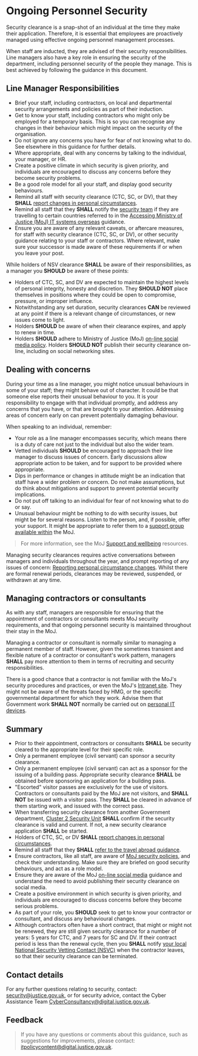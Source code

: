 # Ongoing Personnel Security

Security clearance is a snap-shot of an individual at the time they make their application. Therefore, it is essential that employees are proactively managed using effective ongoing personnel management processes.

When staff are inducted, they are advised of their security responsibilities. Line managers also have a key role in ensuring the security of the department, including personnel security of the people they manage. This is best achieved by following the guidance in this document.

## Line Manager Responsibilities

-   Brief your staff, including contractors, on local and departmental security arrangements and policies as part of their induction.
-   Get to know your staff, including contractors who might only be employed for a temporary basis. This is so you can recognise any changes in their behaviour which might impact on the security of the organisation.
-   Do not ignore any concerns you have for fear of not knowing what to do. See elsewhere in this guidance for further details.
-   Where appropriate, deal with any concerns by talking to the individual, your manager, or HR.
-   Create a positive climate in which security is given priority, and individuals are encouraged to discuss any concerns before they become security problems.
-   Be a good role model for all your staff, and display good security behaviours.
-   Remind all staff with security clearance \(CTC, SC, or DV\), that they **SHALL** [report changes in personal circumstances](reporting-personal-circumstance-changes.md).
-   Remind all staff that they **SHALL** notify the [security team](#contact-details) if they are travelling to certain countries referred to in the [Accessing Ministry of Justice \(MoJ\) IT systems overseas](accessing-moj-it-systems-from-overseas.md) guidance.
-   Ensure you are aware of any relevant caveats, or aftercare measures, for staff with security clearance \(CTC, SC, or DV\), or other security guidance relating to your staff or contractors. Where relevant, make sure your successor is made aware of these requirements if or when you leave your post.

While holders of NSV clearance **SHALL** be aware of their responsibilities, as a manager you **SHOULD** be aware of these points:

-   Holders of CTC, SC, and DV are expected to maintain the highest levels of personal integrity, honesty and discretion. They **SHOULD NOT** place themselves in positions where they could be open to compromise, pressure, or improper influence.
-   Notwithstanding any set duration, security clearances **CAN** be reviewed at any point if there is a relevant change of circumstances, or new issues come to light.
-   Holders **SHOULD** be aware of when their clearance expires, and apply to renew in time.
-   Holders **SHOULD** adhere to Ministry of Justice \(MoJ\) [on-line social media policy](protecting-social-media-accounts.md). Holders **SHOULD NOT** publish their security clearance on-line, including on social networking sites.

## Dealing with concerns

During your time as a line manager, you might notice unusual behaviours in some of your staff; they might behave out of character. It could be that someone else reports their unusual behaviour to you. It is your responsibility to engage with that individual promptly, and address any concerns that you have, or that are brought to your attention. Addressing areas of concern early on can prevent potentially damaging behaviour.

When speaking to an individual, remember:

-   Your role as a line manager encompasses security, which means there is a duty of care not just to the individual but also the wider team.
-   Vetted individuals **SHOULD** be encouraged to approach their line manager to discuss issues of concern. Early discussions allow appropriate action to be taken, and for support to be provided where appropriate.
-   Dips in performance or changes in attitude might be an indication that staff have a wider problem or concern. Do not make assumptions, but do think about mitigations and support to prevent potential security implications.
-   Do not put off talking to an individual for fear of not knowing what to do or say.
-   Unusual behaviour might be nothing to do with security issues, but might be for several reasons. Listen to the person, and, if possible, offer your support. It might be appropriate to refer them to a [support group available within](https://intranet.justice.gov.uk/guidance/hr/support-and-wellbeing/employee-assistance-programme/) the MoJ.

> For more information, see the MoJ [Support and wellbeing](https://intranet.justice.gov.uk/guidance/hr/support-and-wellbeing/) resources.

Managing security clearances requires active conversations between managers and individuals throughout the year, and prompt reporting of any issues of concern: [Reporting personal circumstance changes](reporting-personal-circumstance-changes.md). Whilst there are formal renewal periods, clearances may be reviewed, suspended, or withdrawn at any time.

## Managing contractors or consultants

As with any staff, managers are responsible for ensuring that the appointment of contractors or consultants meets MoJ security requirements, and that ongoing personnel security is maintained throughout their stay in the MoJ.

Managing a contractor or consultant is normally similar to managing a permanent member of staff. However, given the sometimes transient and flexible nature of a contractor or consultant's work pattern, managers **SHALL** pay more attention to them in terms of recruiting and security responsibilities.

There is a good chance that a contractor is not familiar with the MoJ's security procedures and practices, or even the MoJ's [Intranet site](https://intranet.justice.gov.uk/). They might not be aware of the threats faced by HMG, or the specific governmental department for which they work. Advise them that Government work **SHALL NOT** normally be carried out on [personal IT devices](personal-devices.md).

## Summary

-   Prior to their appointment, contractors or consultants **SHALL** be security cleared to the appropriate level for their specific role.
-   Only a permanent employee \(civil servant\) can sponsor a security clearance.
-   Only a permanent employee \(civil servant\) can act as a sponsor for the issuing of a building pass. Appropriate security clearance **SHALL** be obtained before sponsoring an application for a building pass.
-   "Escorted" visitor passes are exclusively for the use of visitors. Contractors or consultants paid by the MoJ are not visitors, and **SHALL NOT** be issued with a visitor pass. They **SHALL** be cleared in advance of them starting work, and issued with the correct pass.
-   When transferring security clearance from another Government department, [Cluster 2 Security Unit](mailto:contactus@cluster2security.gov.uk) **SHALL** confirm if the security clearance is valid and current. If not, a new security clearance application **SHALL** be started.
-   Holders of CTC, SC, or DV **SHALL** [report changes in personal circumstances](reporting-personal-circumstance-changes.md).
-   Remind all staff that they **SHALL** [refer to the travel abroad guidance](accessing-moj-it-systems-from-overseas.md).
-   Ensure contractors, like all staff, are aware of [MoJ security policies](cyber-and-technical-security-guidance.md), and check their understanding. Make sure they are briefed on good security behaviours, and act as a role model.
-   Ensure they are aware of the MoJ [on-line social media](protecting-social-media-accounts.md) guidance and understand the need to avoid publishing their security clearance on social media.
-   Create a positive environment in which security is given priority, and individuals are encouraged to discuss concerns before they become serious problems.
-   As part of your role, you **SHOULD** seek to get to know your contractor or consultant, and discuss any behavioural changes.
-   Although contractors often have a short contract, that might or might not be renewed, they are still given security clearance for a number of years: 5 years for CTC, and 7 years for SC and DV. If their contract period is less than the renewal cycle, then you **SHALL** notify [your local National Security Vetting Contact \(NSVC\)](https://intranet.justice.gov.uk/guidance/hr/recruitment/security-vetting/vetting-contact-point-vcp/) when the contractor leaves, so that their security clearance can be terminated.

## Contact details

For any further questions relating to security, contact: [security@justice.gov.uk](mailto:security@justice.gov.uk), or for security advice, contact the Cyber Assistance Team [CyberConsultancy@digital.justice.gov.uk](mailto:CyberConsultancy@digital.justice.gov.uk).

## Feedback

> If you have any questions or comments about this guidance, such as suggestions for improvements, please contact: [itpolicycontent@digital.justice.gov.uk](mailto:itpolicycontent@digital.justice.gov.uk).

